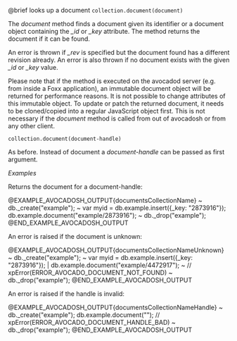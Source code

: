 

@brief looks up a document
`collection.document(document)`

The *document* method finds a document given its identifier or a document
object containing the *_id* or *_key* attribute. The method returns
the document if it can be found.

An error is thrown if *_rev* is specified but the document found has a
different revision already. An error is also thrown if no document exists
with the given *_id* or *_key* value.

Please note that if the method is executed on the avocadod server (e.g. from
inside a Foxx application), an immutable document object will be returned
for performance reasons. It is not possible to change attributes of this
immutable object. To update or patch the returned document, it needs to be
cloned/copied into a regular JavaScript object first. This is not necessary
if the *document* method is called from out of avocadosh or from any other
client.

`collection.document(document-handle)`

As before. Instead of document a *document-handle* can be passed as
first argument.

*Examples*

Returns the document for a document-handle:

@EXAMPLE_AVOCADOSH_OUTPUT{documentsCollectionName}
~ db._create("example");
~ var myid = db.example.insert({_key: "2873916"});
  db.example.document("example/2873916");
~ db._drop("example");
@END_EXAMPLE_AVOCADOSH_OUTPUT

An error is raised if the document is unknown:

@EXAMPLE_AVOCADOSH_OUTPUT{documentsCollectionNameUnknown}
~ db._create("example");
~ var myid = db.example.insert({_key: "2873916"});
| db.example.document("example/4472917");
~     // xpError(ERROR_AVOCADO_DOCUMENT_NOT_FOUND)
~ db._drop("example");
@END_EXAMPLE_AVOCADOSH_OUTPUT

An error is raised if the handle is invalid:

@EXAMPLE_AVOCADOSH_OUTPUT{documentsCollectionNameHandle}
~ db._create("example");
  db.example.document(""); // xpError(ERROR_AVOCADO_DOCUMENT_HANDLE_BAD)
~ db._drop("example");
@END_EXAMPLE_AVOCADOSH_OUTPUT


